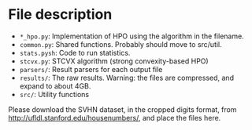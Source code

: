# File description

* `*_hpo.py`: Implementation of HPO using the algorithm in the filename.
* `common.py`: Shared functions. Probably should move to src/util.
* `stats.pysh`: Code to run statistics.
* `stcvx.py`: STCVX algorithm (strong convexity-based HPO)
* `parsers/`: Result parsers for each output file
* `results/`: The raw results. Warning: the files are compressed, and expand to about 4GB.
* `src/`: Utility functions

Please download the SVHN dataset, in the cropped digits format, from http://ufldl.stanford.edu/housenumbers/, and place the files here.
